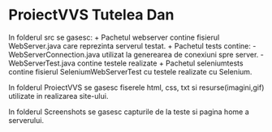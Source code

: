 # ProiectVVS Tutelea Dan
In folderul src se gasesc:
			+ Pachetul webserver contine fisierul WebServer.java care reprezinta serverul testat.
			+ Pachetul tests contine: - WebServerConnection.java utilizat la generearea de conexiuni spre server.
 						- WebServerTest.java contine testele realizate
			+ Pachetul seleniumtests contine fisierul SeleniumWebServerTest cu testele realizate cu Selenium.



In folderul ProiectVVS se gasesc fiserele html, css, txt si resurse(imagini,gif) utilizate in realizarea site-ului.

In folderul Screenshots se gasesc capturile de la teste si pagina home a serverului.
